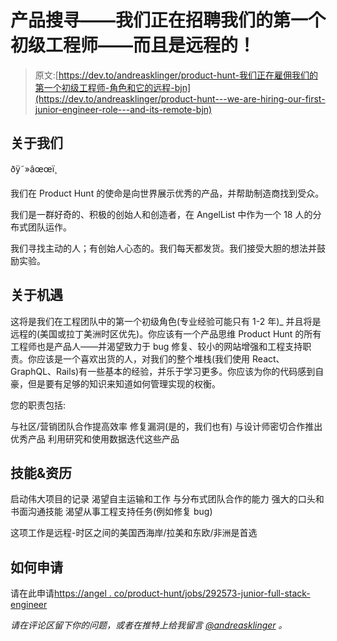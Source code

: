 # 产品搜寻——我们正在招聘我们的第一个初级工程师——而且是远程的！

> 原文:[https://dev.to/andreasklinger/product-hunt-我们正在雇佣我们的第一个初级工程师-角色和它的远程-bjn](https://dev.to/andreasklinger/product-hunt---we-are-hiring-our-first-junior-engineer-role---and-its-remote-bjn)

## 关于我们

ðÿ˜»âœœï¸

我们在 Product Hunt 的使命是向世界展示优秀的产品，并帮助制造商找到受众。

我们是一群好奇的、积极的创始人和创造者，在 AngelList 中作为一个 18 人的分布式团队运作。

我们寻找主动的人；有创始人心态的。我们每天都发货。我们接受大胆的想法并鼓励实验。

## 关于机遇

这将是我们在工程团队中的第一个初级角色(专业经验可能只有 1-2 年)_ 并且将是远程的(美国或拉丁美洲时区优先)。你应该有一个产品思维 Product Hunt 的所有工程师也是产品人——并渴望致力于 bug 修复、较小的网站增强和工程支持职责。你应该是一个喜欢出货的人，对我们的整个堆栈(我们使用 React、GraphQL、Rails)有一些基本的经验，并乐于学习更多。你应该为你的代码感到自豪，但是要有足够的知识来知道如何管理实现的权衡。

您的职责包括:

与社区/营销团队合作提高效率
修复漏洞(是的，我们也有)
与设计师密切合作推出优秀产品
利用研究和使用数据迭代这些产品

## 技能&资历

启动伟大项目的记录
渴望自主运输和工作
与分布式团队合作的能力
强大的口头和书面沟通技能
渴望从事工程支持任务(例如修复 bug)

这项工作是远程-时区之间的美国西海岸/拉美和东欧/非洲是首选

## 如何申请

请在此申请[https://angel . co/product-hunt/jobs/292573-junior-full-stack-engineer](https://angel.co/product-hunt/jobs/292573-junior-full-stack-engineer)

*请在评论区留下你的问题，或者在推特上给我留言 [@andreasklinger](https://dev.to/andreasklinger) 。*